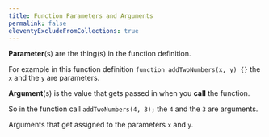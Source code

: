 ```yaml
---
title: Function Parameters and Arguments
permalink: false
eleventyExcludeFromCollections: true
---
```


**Parameter**(s) are the thing(s) in the function definition.

For example in this function definition `function addTwoNumbers(x, y) {}` the `x` and the `y` are parameters.

**Argument**(s) is the value that gets passed in when you **call** the function.

So in the function call `addTwoNumbers(4, 3);` the `4` and the `3` are arguments.

Arguments that get assigned to the parameters `x` and `y`.
